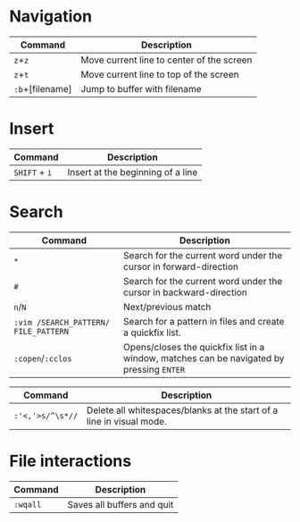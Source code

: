 # Navigation
| Command | Description |
| ------- | ------------|
|```z```+```z```| Move current line to center of the screen |
|```z```+```t```| Move current line to top of the screen |
|```:b```+[filename] | Jump to buffer with filename |

# Insert
| Command | Description |
| ------- | ------------|
| ```SHIFT``` + ```i``` | Insert at the beginning of a line |

# Search
| Command | Description |
| ------- | ------------|
| ```*``` | Search for the current word under the cursor in forward-direction |
| ```#``` | Search for the current word under the cursor in backward-direction |
| ```n```/```N``` | Next/previous match |
| ```:vim /SEARCH_PATTERN/ FILE_PATTERN``` | Search for a pattern in files and create a quickfix list. |
| ```:copen```/```:cclos``` | Opens/closes the quickfix list in a window, matches can be navigated by pressing ```ENTER``` |

| Command | Description |
| ------- | ------------|
|```:'<,'>s/^\s*//```| Delete all whitespaces/blanks at the start of a line in visual mode.|

# File interactions
| Command | Description |
| ------- | ------------|
| ```:wqall```| Saves all buffers and quit |
